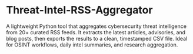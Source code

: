 # Threat-Intel-RSS-Aggregator
A lightweight Python tool that aggregates cybersecurity threat intelligence from 20+ curated RSS feeds. It extracts the latest articles, advisories, and blog posts, then exports the results to a clean, timestamped CSV file. Ideal for OSINT workflows, daily intel summaries, and research aggregation.
